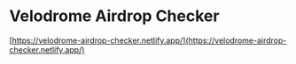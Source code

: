 # Velodrome Airdrop Checker

[https://velodrome-airdrop-checker.netlify.app/](https://velodrome-airdrop-checker.netlify.app/)
